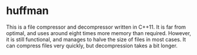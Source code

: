 # huffman

This is a file compressor and decompressor written in C++11. It is far from optimal, and uses around eight times more memory than required. However, it is still functional, and manages to halve the size of files in most cases. It can compress files very quickly, but decompression takes a bit longer.
